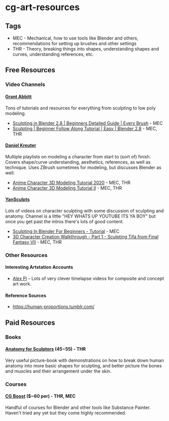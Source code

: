 # cg-art-resources

## Tags
- MEC - Mechanical, how to use tools like Blender and others, recommendations for setting up brushes and other settings
- THR - Theory, breaking things into shapes, understanding shapes and curves, understanding references, etc.

## Free Resources
### Video Channels
#### [Grant Abbitt](https://www.youtube.com/channel/UCZFUrFoqvqlN8seaAeEwjlw)
Tons of tutorials and resources for everything from sculpting to low poly modeling.
- [Sculpting in Blender 2.8 | Beginners Detailed Guide | Every Brush](https://www.youtube.com/watch?v=L3XtAFUWNuk0) - MEC
- [Sculpting | Beginner Follow Along Tutorial | Easy | Blender 2.8](https://www.youtube.com/watch?v=lKY2FIy60nc) - MEC, THR

#### [Daniel Kreuter](https://www.youtube.com/channel/UC9NTBQja_r2NI5e56PvuSAA)
Multiple playlists on modeling a character from start to (sort of) finish. Covers shape/curve understanding, aesthetics, references, as well as technique. Uses ZBrush sometimes for modeling, but discusses Blender as well.
- [Anime Character 3D Modeling Tutorial 2020](https://www.youtube.com/watch?v=i2KXwzzkZX0&list=PLvgIVNDU-Dxge794BXoeQsDxb9u_3TZas) - MEC, THR
- [Anime Character 3D Modeling Tutorial II](https://www.youtube.com/watch?v=5Xuf6ODN_xY&list=PLvgIVNDU-Dxjb3eukDF5W0l0-6ShO9OiM) - MEC, THR

#### [YanSculpts](https://www.youtube.com/channel/UCfjswDVU0XHyBN7UFG0Mi5Q)
Lots of videos on character sculpting with some discussion of sculpting and anatomy. Channel is a little "HEY WHATS UP YOUTUBE ITS YA BOY" but once you get past the intros there's lots of good content.
- [Sculpting In Blender For Beginners - Tutorial](https://www.youtube.com/watch?v=IG1IEpU5VAw) - MEC
- [3D Character Creation Walkthrough - Part 1 - Sculpting Tifa from Final Fantasy VII](https://www.youtube.com/watch?v=wOjPUiDIAG8&list=PLydnT8jiA21oJbSbH9hEA96jpPHjdGXo4&index=6) - MEC, THR

### Other Resources

#### Interesting Artstation Accounts
- [Alex Pi](https://www.artstation.com/alex_pi) - Lots of very clever timelapse videos for composite and concept art work.

#### Reference Sources
- https://human-proportions.tumblr.com/

## Paid Resources
### Books
#### [Anatomy for Sculptors](https://anatomy4sculptors.com/) ($45-$55) - THR
Very useful picture-book with demonstrations on how to break down human anatomy into more basic shapes for sculpting, and better picture the bones and muscles and their arrangement under the skin.
### Courses
#### [CG Boost](https://cgboost.com/academy/) ($~60 per) - THR, MEC
Handful of courses for Blender and other tools like Substance Painter. Haven't tried any yet but they come highly recommended.
